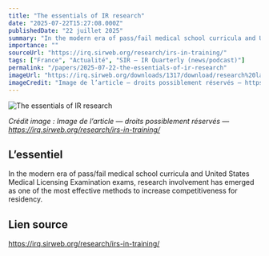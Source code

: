 ```yaml
---
title: "The essentials of IR research"
date: "2025-07-22T15:27:08.000Z"
publishedDate: "22 juillet 2025"
summary: "In the modern era of pass/fail medical school curricula and United States Medical Licensing Examination exams, research involvement has emerged as one of the most effective methods to increase competitiveness for residency."
importance: ""
sourceUrl: "https://irq.sirweb.org/research/irs-in-training/"
tags: ["France", "Actualité", "SIR — IR Quarterly (news/podcast)"]
permalink: "/papers/2025-07-22-the-essentials-of-ir-research"
imageUrl: "https://irq.sirweb.org/downloads/1317/download/research%20large.png?cb=a3cf14c7029fee903e3753165f3dd9d2&amp;w=605"
imageCredit: "Image de l’article — droits possiblement réservés — https://irq.sirweb.org/research/irs-in-training/"
---
```


![The essentials of IR research](https://irq.sirweb.org/downloads/1317/download/research%20large.png?cb=a3cf14c7029fee903e3753165f3dd9d2&amp;w=605)

*Crédit image : Image de l’article — droits possiblement réservés — https://irq.sirweb.org/research/irs-in-training/*

## L’essentiel

In the modern era of pass/fail medical school curricula and United States Medical Licensing Examination exams, research involvement has emerged as one of the most effective methods to increase competitiveness for residency.

## Lien source

https://irq.sirweb.org/research/irs-in-training/
